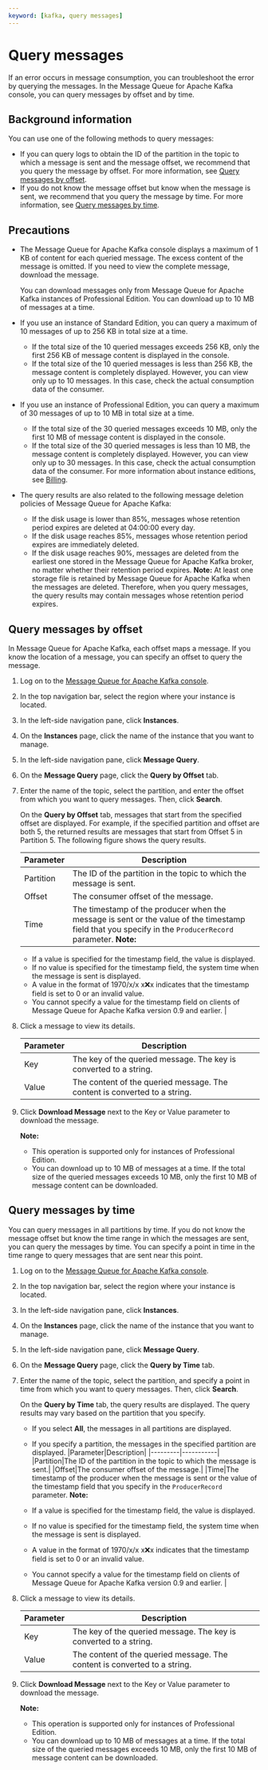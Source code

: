 ```yaml
---
keyword: [kafka, query messages]
---
```


# Query messages

If an error occurs in message consumption, you can troubleshoot the error by querying the messages. In the Message Queue for Apache Kafka console, you can query messages by offset and by time.

## Background information

You can use one of the following methods to query messages:

-   If you can query logs to obtain the ID of the partition in the topic to which a message is sent and the message offset, we recommend that you query the message by offset. For more information, see [Query messages by offset](#section_x5a_pxt_51v).
-   If you do not know the message offset but know when the message is sent, we recommend that you query the message by time. For more information, see [Query messages by time](#section_qkk_rm7_sae).

## Precautions

-   The Message Queue for Apache Kafka console displays a maximum of 1 KB of content for each queried message. The excess content of the message is omitted. If you need to view the complete message, download the message.

    You can download messages only from Message Queue for Apache Kafka instances of Professional Edition. You can download up to 10 MB of messages at a time.

-   If you use an instance of Standard Edition, you can query a maximum of 10 messages of up to 256 KB in total size at a time.
    -   If the total size of the 10 queried messages exceeds 256 KB, only the first 256 KB of message content is displayed in the console.
    -   If the total size of the 10 queried messages is less than 256 KB, the message content is completely displayed. However, you can view only up to 10 messages. In this case, check the actual consumption data of the consumer.
-   If you use an instance of Professional Edition, you can query a maximum of 30 messages of up to 10 MB in total size at a time.

    -   If the total size of the 30 queried messages exceeds 10 MB, only the first 10 MB of message content is displayed in the console.
    -   If the total size of the 30 queried messages is less than 10 MB, the message content is completely displayed. However, you can view only up to 30 messages. In this case, check the actual consumption data of the consumer.
    For more information about instance editions, see [Billing](/intl.en-US/Pricing/Billing.md).

-   The query results are also related to the following message deletion policies of Message Queue for Apache Kafka:

    -   If the disk usage is lower than 85%, messages whose retention period expires are deleted at 04:00:00 every day.
    -   If the disk usage reaches 85%, messages whose retention period expires are immediately deleted.
    -   If the disk usage reaches 90%, messages are deleted from the earliest one stored in the Message Queue for Apache Kafka broker, no matter whether their retention period expires.
    **Note:** At least one storage file is retained by Message Queue for Apache Kafka when the messages are deleted. Therefore, when you query messages, the query results may contain messages whose retention period expires.


## Query messages by offset

In Message Queue for Apache Kafka, each offset maps a message. If you know the location of a message, you can specify an offset to query the message.

1.  Log on to the [Message Queue for Apache Kafka console](https://kafka.console.aliyun.com/?spm=a2c4g.11186623.2.22.6bf72638IfKzDm).

2.  In the top navigation bar, select the region where your instance is located.

3.  In the left-side navigation pane, click **Instances**.

4.  On the **Instances** page, click the name of the instance that you want to manage.

5.  In the left-side navigation pane, click **Message Query**.

6.  On the **Message Query** page, click the **Query by Offset** tab.

7.  Enter the name of the topic, select the partition, and enter the offset from which you want to query messages. Then, click **Search**.

    On the **Query by Offset** tab, messages that start from the specified offset are displayed. For example, if the specified partition and offset are both 5, the returned results are messages that start from Offset 5 in Partition 5. The following figure shows the query results.

    |Parameter|Description|
    |---------|-----------|
    |Partition|The ID of the partition in the topic to which the message is sent.|
    |Offset|The consumer offset of the message.|
    |Time|The timestamp of the producer when the message is sent or the value of the timestamp field that you specify in the `ProducerRecord` parameter. **Note:**

    -   If a value is specified for the timestamp field, the value is displayed.
    -   If no value is specified for the timestamp field, the system time when the message is sent is displayed.
    -   A value in the format of 1970/x/x x:x:x indicates that the timestamp field is set to 0 or an invalid value.
    -   You cannot specify a value for the timestamp field on clients of Message Queue for Apache Kafka version 0.9 and earlier. |

8.  Click a message to view its details.

    |Parameter|Description|
    |---------|-----------|
    |Key|The key of the queried message. The key is converted to a string.|
    |Value|The content of the queried message. The content is converted to a string.|

9.  Click **Download Message** next to the Key or Value parameter to download the message.

    **Note:**

    -   This operation is supported only for instances of Professional Edition.
    -   You can download up to 10 MB of messages at a time. If the total size of the queried messages exceeds 10 MB, only the first 10 MB of message content can be downloaded.

## Query messages by time

You can query messages in all partitions by time. If you do not know the message offset but know the time range in which the messages are sent, you can query the messages by time. You can specify a point in time in the time range to query messages that are sent near this point.

1.  Log on to the [Message Queue for Apache Kafka console](https://kafka.console.aliyun.com/?spm=a2c4g.11186623.2.22.6bf72638IfKzDm).

2.  In the top navigation bar, select the region where your instance is located.

3.  In the left-side navigation pane, click **Instances**.

4.  On the **Instances** page, click the name of the instance that you want to manage.

5.  In the left-side navigation pane, click **Message Query**.

6.  On the **Message Query** page, click the **Query by Time** tab.

7.  Enter the name of the topic, select the partition, and specify a point in time from which you want to query messages. Then, click **Search**.

    On the **Query by Time** tab, the query results are displayed. The query results may vary based on the partition that you specify.

    -   If you select **All**, the messages in all partitions are displayed.
    -   If you specify a partition, the messages in the specified partition are displayed.
    |Parameter|Description|
    |---------|-----------|
    |Partition|The ID of the partition in the topic to which the message is sent.|
    |Offset|The consumer offset of the message.|
    |Time|The timestamp of the producer when the message is sent or the value of the timestamp field that you specify in the `ProducerRecord` parameter. **Note:**

    -   If a value is specified for the timestamp field, the value is displayed.
    -   If no value is specified for the timestamp field, the system time when the message is sent is displayed.
    -   A value in the format of 1970/x/x x:x:x indicates that the timestamp field is set to 0 or an invalid value.
    -   You cannot specify a value for the timestamp field on clients of Message Queue for Apache Kafka version 0.9 and earlier. |

8.  Click a message to view its details.

    |Parameter|Description|
    |---------|-----------|
    |Key|The key of the queried message. The key is converted to a string.|
    |Value|The content of the queried message. The content is converted to a string.|

9.  Click **Download Message** next to the Key or Value parameter to download the message.

    **Note:**

    -   This operation is supported only for instances of Professional Edition.
    -   You can download up to 10 MB of messages at a time. If the total size of the queried messages exceeds 10 MB, only the first 10 MB of message content can be downloaded.

